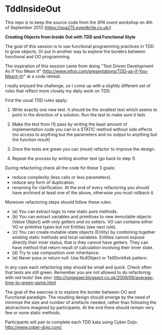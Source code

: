 TddInsideOut
============


This repo is to keep the source code from the _SPA event workshop_ on 4th of September 2013 (https://spa275.eventbrite.co.uk/)

**Creating Objects from Inside Out with TDD and Functional Style**


The goal of this session is to use functional programming practices in TDD to grow objects. Or put in another way to explore the borders between functional and OO programming.

The inspiration of this session came from doing "Test Driven Development As If You Mean It" (http://www.infoq.com/presentations/TDD-as-if-You-Meant-It)" at a code retreat.

I really enjoyed the challenge, so I come up with a slightly different set of rules that reflect more closely my daily work on TDD.

First the usual TDD rules apply:

1) Write exactly one new test. It should be the smallest test which seems to point in the direction of a solution. Run the test to make sure it fails

2) Make the test from (1) pass by writing the least amount of implementation code you can in a STATIC method without side effects (no access to anything but the parameters and no output to anything but the function result)

3) Once the tests are green you can (must) refactor to improve the design. 

4) Repeat the process by writing another test (go back to step 1).



During refactoring check all the code for these 3 goals:
 - reduce complexity (less calls or less parameters).
 - reduce any form of duplication. 
 - renaming for clarification.
At the end of every refactoring you should have archived at least one of the above, otherwise you must rollback it.


Moreover refactoring steps should follow these rules:

 - (a) You can extract logic to new static pure methods.
 - (b) You can extract variables and primitives to new immutable objects (Value Object) with only getters and no setters. VO can contains either VO or primitive types but not Entities (see next rule).
 - (c) You can create mutable-state objects (Entity) by combining together existing static methods and local variables. Entities cannot expose directly their inner status, that is they cannot have getters. They can have method that return result of calculation involving their inner state. 
 - (d) Try to use composition over inheritance.
 - (e) Never pass or return null. Use NullObject or TellDontAsk pattern.

In any case each refactoring step should be small and quick. Check often that tests are still green. Remember you are not allowed to do refactoring with red tests!
See also: http://jonjagger.blogspot.co.uk/2009/06/average-time-to-green-game.html



The goal of the exercise is to explore the border between OO and Functional paradigm.
The resulting design should emerge by the need of minimize the size and number of artefacts needed, rather than following the abstractions imagined by participants.
At the end there should remain very few or none static methods.


Participants will pair to complete each TDD kata using Cyber Dojo: http://www.cyber-dojo.com/





